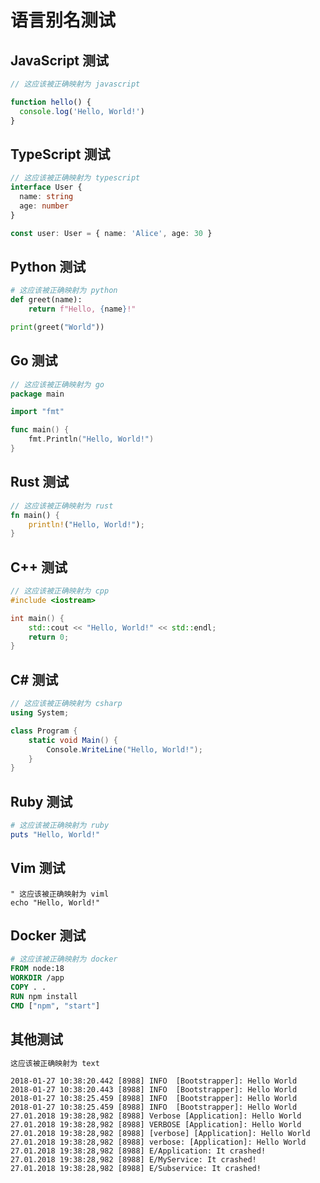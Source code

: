 # 语言别名测试

## JavaScript 测试

```js
// 这应该被正确映射为 javascript

function hello() {
  console.log('Hello, World!')
}
```

## TypeScript 测试

```ts
// 这应该被正确映射为 typescript
interface User {
  name: string
  age: number
}

const user: User = { name: 'Alice', age: 30 }
```

## Python 测试

```py
# 这应该被正确映射为 python
def greet(name):
    return f"Hello, {name}!"

print(greet("World"))
```

## Go 测试

```go
// 这应该被正确映射为 go
package main

import "fmt"

func main() {
    fmt.Println("Hello, World!")
}
```

## Rust 测试

```rs
// 这应该被正确映射为 rust
fn main() {
    println!("Hello, World!");
}
```

## C++ 测试

```cpp
// 这应该被正确映射为 cpp
#include <iostream>

int main() {
    std::cout << "Hello, World!" << std::endl;
    return 0;
}
```

## C# 测试

```cs
// 这应该被正确映射为 csharp
using System;

class Program {
    static void Main() {
        Console.WriteLine("Hello, World!");
    }
}
```

## Ruby 测试

```rb
# 这应该被正确映射为 ruby
puts "Hello, World!"
```

## Vim 测试

```vim
" 这应该被正确映射为 viml
echo "Hello, World!"
```

## Docker 测试

```dockerfile
# 这应该被正确映射为 docker
FROM node:18
WORKDIR /app
COPY . .
RUN npm install
CMD ["npm", "start"]
```

## 其他测试

```txt
这应该被正确映射为 text
```

```log
2018-01-27 10:38:20.442 [8988] INFO  [Bootstrapper]: Hello World
2018-01-27 10:38:20.443 [8988] INFO  [Bootstrapper]: Hello World
2018-01-27 10:38:25.459 [8988] INFO  [Bootstrapper]: Hello World
2018-01-27 10:38:25.459 [8988] INFO  [Bootstrapper]: Hello World
27.01.2018 19:38:28,982 [8988] Verbose [Application]: Hello World
27.01.2018 19:38:28,982 [8988] VERBOSE [Application]: Hello World
27.01.2018 19:38:28,982 [8988] [verbose] [Application]: Hello World
27.01.2018 19:38:28,982 [8988] verbose: [Application]: Hello World
27.01.2018 19:38:28,982 [8988] E/Application: It crashed!
27.01.2018 19:38:28,982 [8988] E/MyService: It crashed!
27.01.2018 19:38:28,982 [8988] E/Subservice: It crashed!
```
